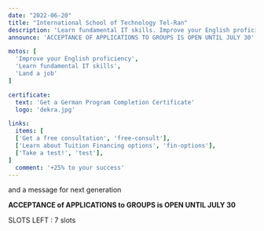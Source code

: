 ```yaml
---
date: "2022-06-20"
title: "International School of Technology Tel-Ran"
description: 'Learn fundamental IT skills. Improve your English proficiency. Land a job.'
announce: 'ACCEPTANCE OF APPLICATIONS TO GROUPS IS OPEN UNTIL JULY 30'

motos: [
  'Improve your English proficiency',
  'Learn fundamental IT skills',
  'Land a job'
]

certificate:
  text: 'Get a German Program Completion Certificate'
  logo: 'dekra.jpg'

links:
  items: [
  ['Get a free consultation', 'free-consult'],
  ['Learn about Tuition Financing options', 'fin-options'],
  ['Take a test!', 'test'],
]
  comment: '+25% to your success'
---
```


and a message for next generation

**ACCEPTANCE of APPLICATIONS to GROUPS is OPEN UNTIL JULY 30**

SLOTS LEFT : 7 slots
